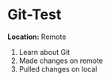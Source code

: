 # Git-Test

**Location:** Remote
1. Learn about Git
2. Made changes on remote
3. Pulled changes on local

